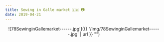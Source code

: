 ```yaml
---
title: Sewing in Galle market 🇱🇰 📷
date: 2019-04-21
---
```


<center>![78SewinginGallemarket------.jpg!]({{ '/img/78SewinginGallemarket------.jpg' | url }} "")</center>